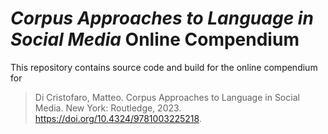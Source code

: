 # *Corpus Approaches to Language in Social Media* Online Compendium
This repository contains source code and build for the online compendium for

> Di Cristofaro, Matteo. Corpus Approaches to Language in Social Media. New York: Routledge, 2023. https://doi.org/10.4324/9781003225218.